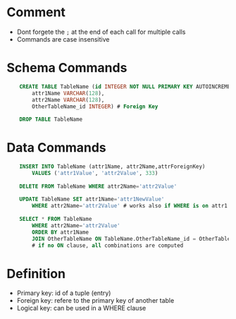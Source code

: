 # Comment
* Dont forgete the `;` at the end of each call for multiple calls
* Commands are case insensitive

# Schema Commands
```sql
    CREATE TABLE TableName (id INTEGER NOT NULL PRIMARY KEY AUTOINCREMENT UNIQUE,
        attr1Name VARCHAR(128), 
        attr2Name VARCHAR(128),
        OtherTableName_id INTEGER) # Foreign Key
    
    DROP TABLE TableName
```

# Data Commands
```sql
    INSERT INTO TableName (attr1Name, attr2Name,attrForeignKey) 
        VALUES ('attr1Value', 'attr2Value', 333)
    
    DELETE FROM TableName WHERE attr2Name='attr2Value'
    
    UPDATE TableName SET attr1Name='attr1NewValue' 
        WHERE attr2Name='attr2Value' # works also if WHERE is on attr1
    
    SELECT * FROM TableName
        WHERE attr2Name='attr2Value'
        ORDER BY attr1Name
        JOIN OtherTableName ON TableName.OtherTableName_id = OtherTableName.id  
        # if no ON clause, all combinations are computed
```
# Definition
* Primary key: id of a tuple (entry)
* Foreign key: refere to the primary key of another table
* Logical key: can be used in a WHERE clause  